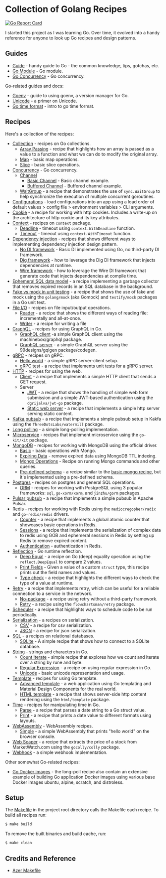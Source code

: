 # Collection of Golang Recipes

[![Go Report Card](https://goreportcard.com/badge/github.com/cybersamx/go-recipes)](https://goreportcard.com/report/github.com/cybersamx/go-recipes)

I started this project as I was learning Go. Over time, it evolved into a handy reference for anyone to look up Go recipes and design patterns.

## Guides

* [Guide](docs/guide.md) - handy guide to Go - the common knowledge, tips, gotchas, etc.
* [Go Module](docs/module.md) - Go module.
* [Go Concurrency](docs/concurrency.md) - Go concurrency.

Go-related guides and docs:

* [Goenv](docs/goenv.md) - guide to using goenv, a version manager for Go.
* [Unicode](docs/unicode.md) - a primer on Unicode.
* [Go time format](docs/time-format.md) - intro to go time format.

## Recipes

Here's a collection of the recipes:

* [Collection](collection) - recipes on Go collections.
  * [Array Passing](collection/array-passing) - recipe that highlights how an array is passed as a value to a function and what we can do to modify the original array.
  * [Map](collection/map) - basic map operations.
  * [Slice](collection/slice) - basic slice operations.
* [Concurrency](concurrency) - Go concurrency.
  * [Channel](concurrency/channel)
    * [Basic Channel](concurrency/channel/basic) - Basic channel example.
    * [Buffered Channel](concurrency/channel/buffered) - Buffered channel example.
  * [WaitGroup](concurrency/waitgroup) - a recipe that demonstrates the use of `sync.WaitGroup` to help synchronize the execution of multiple concurrent goroutines.
* [Configurations](config) - load configurations into an app using a load order of default values > config file > environment variables > CLI arguments.
* [Cookie](cookie) - a recipe for working with http cookies. Includes a write-up on the architecture of http cookie and its key attributes.
* [Context](context) - recipes on `context` package.
  * [Deadline](context/deadline) - timeout using `context.WithDeadline` function.
  * [Timeout](context/timeout) - timeout using `context.WithTimeout` function.
* [Dependency injection](di) - recipes that shows different ways to implementing dependency injection design pattern.
  * [No DI framework](no-framework) - Basic DI implemented using Go, no third-party DI framework.
  * [Dig framework](dig) - how to leverage the Dig DI framework that injects dependencies at runtime.
  * [Wire framework](wire) - how to leverage the Wire DI framework that generate code that injects dependencies at compile time.
* [Ephemeral SQL data model](ephemeral-sql-data) - a recipe implementing a garbage collector that removes expired records in an SQL database in the background.
* [Fake vs mock in unit testing](fake-mock) - a recipe that shows the use of fake and mock using the `golang/mock` (aka Gomock) and `testify/mock` packages in a Go unit test.
* [File I/O](io) - recipes on file input/output operations.
  * [Reader](reader) - a recipe that shows the different ways of reading file: incrementally and all-at-once.
  * [Writer](writer) - a recipe for writing a file
* [GraphQL](graphql) - recipes for using GraphQL in Go.
  * [GraphQL client](graphql/client) -a simple GraphQL client using the machinebox/graphql package.
  * [GraphQL server](graphql/server) - a simple GraphQL server using the 99designs/gqlgen package/codegen.
* [gRPC](grpc) - recipes on gRPC.
  * [Hello world](grpc/hello-world) - a simple gRPC server-client setup.
  * [gRPC test](grpc/test) - a recipe that implements unit tests for a gRPC server.
* [HTTP](http) - recipes for using the web.
  * [Client](client) - a recipe that implements a simple HTTP client that sends a GET request.
  * Server
    * [JWT](http/server/jwt) - a recipe that shows the handling of simple web form submission and a simple JWT-based authentication using the `dgrijalva/jwt-go` package.
    * [Static web server](http/server/static) - a recipe that implements a simple http server serving static content.
* [Kafka pubsub](kafka-pubsub) - a recipe that implements a simple pubsub setup in Kakfa using the `ThreeDotsLabs/watermill` package.
* [Long polling](long-poll) - a simple long-polling implementation.
* [Microservice](microservice) - recipes that implement microservice using the `go-kit/kit` package.
* [MongoDB](mongo) - recipes for working with MongoDB using the official driver.
  * [Basic](mongo/basic) - basic operations with Mongo.
  * [Expiring Data](mongo/expiring-data) - remove expired data using MongoDB TTL indexing.
  * [Mongo Operations](mongo-ops) - Recipe on running Mongo commands and other queries.
  * [Pre-defined schema](mongo/schema) - a recipe similar to the [basic mongo recipe](mongo/basic), but it's implemented using a pre-defined schema.
* [Postgres](postgres) - recipes on postgres and general SQL operations.
  * [ORM](postgres/orm-sql) - recipes for working with PostgreSQL using 3 popular frameworks: `sql`, `go-xorm/xorm`, and `jinzhu/gorm` packages.
* [Pulsar pubsub](pulsar-pubsub) - a recipe that implements a simple pubsub in Apache Pulsar.
* [Redis](redis) - recipes for working with Redis using the `mediocregopher/radix` and `go-redis/redis` drivers.
  * [Counter](redis/counter) - a recipe that implements a global atomic counter that showcases basic operations in Redis.
  * [Sessions](redis/sessions) - a recipe that implements the serialization of complex data to redis using GOB and ephemeral sessions in Redis by setting up Redis to remove expired content.
  * [Authentication](auth) - authentication in Redis.
* [Reflection](reflect) - Go runtime reflection.
  * [Deep Equal](reflect/equality) - a recipe on Go (deep) equality operation using the `reflect.DeepEqual` to compare 2 values.
  * [Print Fields](reflect/print-fields) - Given a value of a custom `struct` type, this recipe prints out the field names and values.
  * [Type check](reflect/typecheck) - a recipe that highlights the different ways to check the type of a value at runtime.
* [Retry](retry) - a recipe that implements retry, which can be useful for a reliable connection to a service in the network.
  * [No-package](retry/no-package) - a recipe using retry without a third-party framework.
  * [Retry](retry/retry) - a recipe using the `flowchartsman/retry` package.
* [Scheduler](scheduler) - a recipe that highlights ways to schedule code to be run periodically.
* [Serialization](serialization) - a recipes on serialization.
  * [CSV](serialization/csv) - a recipe for csv serialization.
  * [JSON](serialization/json) - a recipe for json serialization.
* [SQL](sql) - a recipes on relational databases.
  * [SQLite](sql/sqlite) - A simple recipe that shows how to connect to a SQLite database.
* [String](string) - strings and characters in Go.
  * [Count Iterate](string/count-iterate) - simple recipe that explores how we count and iterate over a string by rune and byte.
  * [Regular Expression](string/regexp) - a recipe on using regular expression in Go.
  * [Unicode](string/unicode) - basic unicode representation and usage.
* [Template](template) - recipes for using Go template.
  * [Advanced template](template/advanced) - a web application using Go templating and Material Design Components for the real world.
  * [HTML template](template/html) - a recipe that shows server-side http content rendering using the `html/template` package.
* [Time](time) - recipes for manipulating time in Go.
  * [Parse](time/parse) - a recipe that parses a date string to a Go struct value.
  * [Print](time/print) - a recipe that prints a date value to different formats using layouts.
* [WebAssembly](wasm) - WebAssembly recipes.
  * [Simple](wasm/simple) - a simple WebAssembly that prints "hello world" on the browser console.
* [Web Scaper](web-scraper) - a recipe that extracts the price of a stock from MarketWatch.com using the `gocolly/colly` package.
* [Webhook](webhook) - a simple webhook implementation.

Other somewhat Go-related recipes:

* [Go Docker images](long-poll) - the long-poll recipe also contain an extensive example of building Go application Docker images using various base Docker images ubuntu, alpine, scratch, and distroless.

## Setup

The [Makefile](Makefile) in the project root directory calls the Makefile each recipe. To build all recipes run:

```bash
$ make build
```

To remove the built binaries and build cache, run:

```bash
$ make clean
```

## Credits and Reference

* [Azer Makefile](https://github.com/azer/go-makefile-example/blob/master/Makefile)
